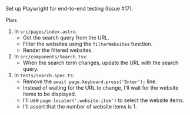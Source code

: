 Set up Playwright for end-to-end testing (Issue #17).

Plan:
1. In `src/pages/index.astro`:
   * Get the search query from the URL.
   * Filter the websites using the `filterWebsites` function.
   * Render the filtered websites.
2. In `src/components/Search.tsx`:
   * When the search term changes, update the URL with the search query.
3. In `tests/search.spec.ts`:
   * Remove the `await page.keyboard.press('Enter');` line.
   * Instead of waiting for the URL to change, I'll wait for the website items to be displayed.
   * I'll use `page.locator('.website-item')` to select the website items.
   * I'll assert that the number of website items is 1.